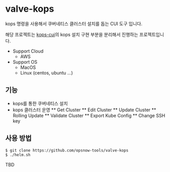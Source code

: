 # valve-kops

kops 명령을 사용해서 쿠버네티스 클러스터 설치를 돕는 CUI 도구 입니다.

해당 프로젝트는 [kops-cui](https://github.com/opsnow/kops-cui)의 kops 설치 구현 부분을 분리해서 진행하는 프로젝트입니다. 

* Support Cloud
  * AWS
* Support OS
  * MacOS
  * Linux (centos, ubuntu ...)

## 기능

* kops를 통한 쿠버네티스 설치
* kops 클러스터 운영
** Get Cluster
** Edit Cluster
** Update Cluster
** Rolling Update
** Validate Cluster
** Export Kube Config
** Change SSH key

## 사용 방법

```bash
$ git clone https://github.com/opsnow-tools/valve-kops
$ ./helm.sh
```
TBD